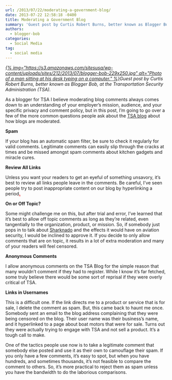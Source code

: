 ```yaml
---
url: /2013/07/22/moderating-a-government-blog/
date: 2013-07-22 12:58:18 -0400
title: Moderating a Government Blog
summary: 'Guest post by Curtis Robert Burns, better known as Blogger Bob, at the Transportation Security Administration (TSA).&nbsp; As a blogger for TSA I believe moderating blog comments always comes down to an understanding of your employer&rsquo;s mission, audience, and your specific'
authors:
  - blogger-bob
categories:
  - Social Media
tag:
  - social media
---
```


<p dir="ltr">
  <em><a href="https://s3.amazonaws.com/sitesusa/wp-content/uploads/sites/212/2013/07/blogger-bob.jpg">{% img="https://s3.amazonaws.com/sitesusa/wp-content/uploads/sites/212/2013/07/blogger-bob-229x250.jpg" alt="Photo of a man sitting at his desk typing on a computer." %}</a>Guest post by Curtis Robert Burns, better known as Blogger Bob, at the Transportation Security Administration (TSA). </em>
</p>

<p dir="ltr">
  As a blogger for TSA I believe moderating blog comments always comes down to an understanding of your employer’s mission, audience, and your specific privacy and comment policy, but in this post, I’m going to go over a few of the more common questions people ask about the <a href="http://blog.tsa.gov/">TSA blog</a> about how blogs are moderated.
</p>

<p dir="ltr">
  <strong>Spam</strong>
</p>

<p dir="ltr">
  If your blog has an automatic spam filter, be sure to check it regularly for valid comments. Legitimate comments can easily slip through the cracks at times and be missed amongst spam comments about kitchen gadgets and miracle cures.
</p>

<p dir="ltr">
  <strong>Review All Links</strong>
</p>

<p dir="ltr">
  Unless you want your readers to get an eyeful of something unsavory, it’s best to review all links people leave in the comments. Be careful, I’ve seen people try to post inappropriate content on our blog by hyperlinking a period<span style="text-decoration: underline;"><span style="color: #ff0000; text-decoration: underline;"><strong><a href="http://www.youtube.com/watch?v=1ytCEuuW2_A"><span style="color: #ff0000; text-decoration: underline;">.</span></a></strong></span></span>
</p>

<p dir="ltr">
  <strong>On or Off Topic?</strong>
</p>

<p dir="ltr">
  Some might challenge me on this, but after trial and error, I’ve learned that it’s best to allow off topic comments as long as they’re related, even tangentially to the organization, product, or mission. So, if somebody just pops in to talk about <a href="http://en.wikipedia.org/wiki/Sharknado">Sharknado</a> and the effects it would have on aviation security, I would be inclined to approve it. If you decide to only allow comments that are on topic, it results in a lot of extra moderation and many of your readers will feel censored.
</p>

<p dir="ltr">
  <strong>Anonymous Comments</strong>
</p>

<p dir="ltr">
  I allow anonymous comments on the TSA Blog for the simple reason that many wouldn&#8217;t comment if they had to register. While I know it’s far fetched, some truly believe there would be some sort of reprisal if they were overly critical of TSA.
</p>

<p dir="ltr">
  <strong>Links in Usernames</strong>
</p>

<p dir="ltr">
  This is a difficult one. If the link directs me to a product or service that is for sale, I delete the comment as spam. But, this came back to haunt me once. Somebody sent an email to the blog address complaining that they were being censored on the blog. Their user name was their business’s name, and it hyperlinked to a page about boat motors that were for sale. Turns out they were actually trying to engage with TSA and not sell a product. It’s a tough call to make.
</p>

<p dir="ltr">
  One of the tactics people use now is to take a legitimate comment that somebody else posted and use it as their own to camouflage their spam. If you only have a few comments, it’s easy to spot, but when you have hundreds, and sometimes thousands, it’s not feasible to compare the comment to others.  So, it’s more practical to reject them as spam unless you have the bandwidth to do the laborious comparisons.
</p>

<p dir="ltr">